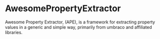 AwesomePropertyExtractor
========================

Awesome Property Extractor, (APE), is a framework for extracting property values in a generic and simple way, primarily from umbraco and affiliated libraries.
